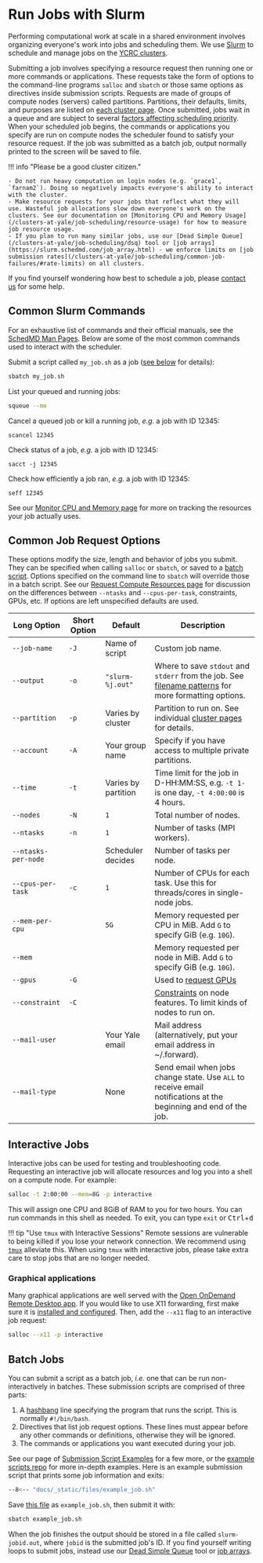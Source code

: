 # Run Jobs with Slurm

Performing computational work at scale in a shared environment involves organizing everyone's work into jobs and scheduling them. We use [Slurm](https://slurm.schedmd.com/overview.html) to schedule and manage jobs on the [YCRC clusters](/clusters). 

Submitting a job involves specifying a resource request then running one or more commands or applications. These requests take the form of options to the command-line programs `salloc` and `sbatch` or those same options as directives inside submission scripts. Requests are made of groups of compute nodes (servers) called partitions. Partitions, their defaults, limits, and purposes are listed on [each cluster page](/clusters). Once submitted, jobs wait in a queue and are subject to several [factors affecting scheduling priority](/clusters-at-yale/job-scheduling/fairshare). When your scheduled job begins, the commands or applications you specify are run on compute nodes the scheduler found to satisfy your resource request. If the job was submitted as a batch job, output normally printed to the screen will be saved to file.

!!! info "Please be a good cluster citizen."

    - Do not run heavy computation on login nodes (e.g. `grace1`, `farnam2`). Doing so negatively impacts everyone's ability to interact with the cluster.
    - Make resource requests for your jobs that reflect what they will use. Wasteful job allocations slow down everyone's work on the clusters. See our documentation on [Monitoring CPU and Memory Usage](/clusters-at-yale/job-scheduling/resource-usage) for how to measure job resource usage.
    - If you plan to run many similar jobs, use our [Dead Simple Queue](/clusters-at-yale/job-scheduling/dsq) tool or [job arrays](https://slurm.schedmd.com/job_array.html) - we enforce limits on [job submission rates](/clusters-at-yale/job-scheduling/common-job-failures/#rate-limits) on all clusters.

If you find yourself wondering how best to schedule a job, please [contact us](/#get-help) for some help.

## Common Slurm Commands

For an exhaustive list of commands and their official manuals, see the [SchedMD Man Pages](https://slurm.schedmd.com/man_index.html). Below are some of the most common commands used to interact with the scheduler.

Submit a script called `my_job.sh` as a job ([see below](#batch-jobs) for details):

``` bash
sbatch my_job.sh
```

List your queued and running jobs:

``` bash
squeue --me
```

Cancel a queued job or kill a running job, *e.g.* a job with ID 12345:

<!--- if this is bash the numbers turn red -->
``` text
scancel 12345
```

Check status of a job, *e.g.* a job with ID 12345:

``` text
sacct -j 12345
```

Check how efficiently a job ran, *e.g.* a job with ID 12345:

``` text
seff 12345
```
See our [Monitor CPU and Memory page](/clusters-at-yale/job-scheduling/resource-usage) for more on tracking the resources your job actually uses.

<a id="directives"></a>
## Common Job Request Options

These options modify the size, length and behavior of jobs you submit. They can be specified when calling `salloc` or `sbatch`, or saved to a [batch script](#batch-jobs). Options specified on the command line to `sbatch` will override those in a batch script. See our [Request Compute Resources page](/clusters-at-yale/job-scheduling/resource-requests) for discussion on the differences between `--ntasks` and `--cpus-per-task`, constraints, GPUs, etc. If options are left unspecified defaults are used.

|Long Option<img width=130/>|Short Option|Default            |Description|
|---------------------------|------------|-------------------|-----------|
|`--job-name`               |`-J`        |Name of script     |Custom job name.|
|`--output`                 |`-o`        |`"slurm-%j.out"`   |Where to save `stdout` and `stderr` from the job. See [filename patterns](https://slurm.schedmd.com/sbatch.html#SECTION_%3CB%3Efilename-pattern%3C/B%3E) for more formatting options.|
|`--partition`              |`-p`        |Varies by cluster  |Partition to run on. See individual [cluster pages](/clusters/) for details.|
|`--account`                |`-A`        |Your group name    |Specify if you have access to multiple private partitions.|
|`--time`                   |`-t`        |Varies by partition|Time limit for the job in D-HH:MM:SS, e.g. `-t 1-` is one day, `-t 4:00:00` is 4 hours.|
|`--nodes`                  |`-N`        |`1`                |Total number of nodes.|
|`--ntasks`                 |`-n`        |`1`                |Number of tasks (MPI workers).|
|`--ntasks-per-node`        |            |Scheduler decides  |Number of tasks per node.|
|`--cpus-per-task`          |`-c`        |`1`                |Number of CPUs for each task. Use this for threads/cores in single-node jobs.|
|`--mem-per-cpu`            |            |`5G`               |Memory requested per CPU in MiB. Add `G` to specify GiB (e.g. `10G`).|
|`--mem`                    |            |                   |Memory requested per node in MiB. Add `G` to specify GiB (e.g. `10G`).|
|`--gpus`                   |`-G`        |                   |Used to [request GPUs](/clusters-at-yale/job-scheduling/resource-requests/#request-gpus)|
|`--constraint`             |`-C`        |                   |[Constraints](/clusters-at-yale/job-scheduling/resource-requests/#features-and-constraints) on node features. To limit kinds of nodes to run on.|
|`--mail-user`              |            |Your Yale email    |Mail address (alternatively, put your email address in ~/.forward).|
|`--mail-type`              |            |None               |Send email when jobs change state. Use `ALL` to receive email notifications at the beginning and end of the job.|

## Interactive Jobs

Interactive jobs can be used for testing and troubleshooting code. Requesting an interactive job will allocate resources and log you into a shell on a compute node. For example:

``` bash
salloc -t 2:00:00 --mem=8G -p interactive
```

This will assign one CPU and 8GiB of RAM to you for two hours. You can run commands in this shell as needed. To exit, you can type `exit` or <kbd>Ctrl</kbd>+<kbd>d</kbd> 

!!! tip "Use `tmux` with Interactive Sessions"
    Remote sessions are vulnerable to being killed if you lose your network connection. We recommend using [`tmux`](/clusters-at-yale/guides/tmux) alleviate this. When using `tmux` with interactive jobs, please take extra care to stop jobs that are no longer needed.

### Graphical applications

Many graphical applications are well served with the [Open OnDemand Remote Desktop app](/clusters-at-yale/access/ood/#remote-desktop). If you would like to use X11 forwarding, first make sure it is [installed and configured](/clusters-at-yale/access/x11). Then, add the `--x11` flag to an interactive job request:

``` bash
salloc --x11 -p interactive
```

## Batch Jobs

You can submit a script as a batch job, *i.e.* one that can be run non-interactively in batches. These submission scripts are comprised of three parts:

1. A [hashbang](https://en.wikipedia.org/wiki/Shebang_(Unix)) line specifying the program that runs the script. This is normally `#!/bin/bash`.
1. Directives that list job request options. These lines must appear before any other commands or definitions, otherwise they will be ignored.
1. The commands or applications you want executed during your job.

See our page of [Submission Script Examples](/clusters-at-yale/job-scheduling/slurm-examples/) for a few more, or the [example scripts repo](https://github.com/ycrc/ycrc_example_scripts) for more in-depth examples. Here is an example submission script that prints some job information and exits:

``` bash
--8<-- "docs/_static/files/example_job.sh"
```
    
Save [this file](/_static/files/example_job.sh) as `example_job.sh`, then submit it with:

``` bash
sbatch example_job.sh
```

When the job finishes the output should be stored in a file called `slurm-jobid.out`, where `jobid` is the submitted job's ID. If you find yourself writing loops to submit jobs, instead use our [Dead Simple Queue](/clusters-at-yale/job-scheduling/dsq) tool or [job arrays](https://slurm.schedmd.com/job_array.html).

